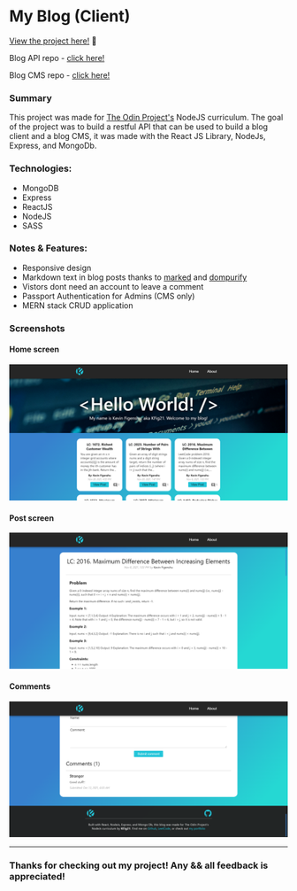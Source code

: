 # My Blog (Client)

<p><a href="https://kfig21.github.io/blog_client/" target="_blank" rel="noopener noreferrer">View the project here!</a> 👀</p>

<p>Blog API repo - <a href="https://github.com/KFig21/blog_api" target="_blank" rel="noopener noreferrer">click here!</a></p>

<p>Blog CMS repo - <a href="https://github.com/KFig21/blog_cms" target="_blank" rel="noopener noreferrer">click here!</a></p>

<h3>Summary</h3>
<p>This project was made for <a href="https://www.theodinproject.com/paths/full-stack-javascript/courses/nodejs/lessons/blog-api" target="_blank" rel="noopener noreferrer">The Odin Project's</a> NodeJS curriculum. The goal of the project was to build a restful API that can be used to build a blog client and a blog CMS, it was made with the React JS Library, NodeJs, Express, and MongoDb.</p>

 <h3>Technologies:</h3>
  <ul>
  <li>MongoDB</li>
  <li>Express</li>
  <li>ReactJS</li>
  <li>NodeJS</li>
  <li>SASS</li>
 </ul>

 <h3>Notes & Features:</h3>
 <ul>
  <li>Responsive design</li>
  <li>Markdown text in blog posts thanks to <a href="https://www.npmjs.com/package/marked" target="_blank" rel="noopener noreferrer">marked</a> and <a href=https://www.npmjs.com/package/dompurify target="_blank" rel="noopener noreferrer">dompurify</a></li>
  <li>Vistors dont need an account to leave a comment</li>
  <li>Passport Authentication for Admins (CMS only)</li>
  <li>MERN stack CRUD application</li>
 </ul>
 
<h3>Screenshots</h3>

<h4>Home screen</h4>

![](screenshot-1.PNG)

<h4>Post screen</h4>

![](screenshot-2.PNG)

<h4>Comments</h4>

![](screenshot-3.PNG)


---

<h3>Thanks for checking out my project! Any && all feedback is appreciated!</h3>
